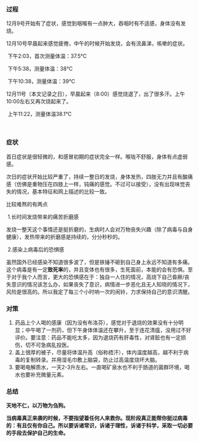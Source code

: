 

### 过程

12月9号开始有了症状，感觉到咽喉有一点肿大，吞咽时有不适感，身体没有发烧。

12月10号早晨起来感觉疲倦，中午的时候开始发烧，会有流鼻涕，咳嗽的症状。

​	下午2:03，首次测量体温：37.5℃

​	下午5:38，测量体温：38℃

​	下午10:38，测量体温：39℃

12月11号（本文记录之日），早晨起来（8:00）感觉烧退了，出了很多汗。上午10:00左右又再次烧起来了。

​	上午11:22，测量体温38.1℃

​	

### 症状

首日症状是很轻微的，和感冒初期的症状完全一样。喉咙不舒服，身体有点虚弱感。

次日的症状开始比较严重了，持续一整日的发烧，身体发热，四肢无力并且有酸痛感（仿佛是重物压在四肢上一样，钝痛的感觉。不过可以接受），没有出现味觉丧失的情况，基本特征和网上描述的比较一致。

比较难熬的有两点

​	1.长时间发烧带来的痛苦折磨感

​		发烧一整天这个事情还是挺折磨的，生病时人会对万物丧失兴趣（除了病毒与自身健康），发热带来的折磨感是持续的，分分秒秒的。

​	2.感染上病毒后的恐惧感

​		虽然国外已经感染不知道很多波了，但是铁锤不砸到自己身上永远不知道有多痛。这个病毒是有一定**致死率**的，并且变体也有很多，生死面前，本能的会有恐惧。至于对于我个人而言，更大的恐惧感在于：独自一人住的情况，高烧下自己昏厥/丧失意识的情况该怎么办，如果丧失了意识，病情进一步恶化且无人知晓的情况下，风险是很高的。所以我定了每三个小时响一次的闹铃，力求保持自己的意识清醒。

### **对策**

1. 药品上个人喝的感康（因为没有布洛芬），感觉对于退烧的效果没有十分明显；中午喝了一剂药，但下午身体体温还在攀升，至于连花清瘟，没用过不好评价。要注意：药品不能吃太多，因为退烧药有肝毒性，对肾脏也有一定损伤，切不可急病乱投医。
2. 盖上很厚的被子，尽量将体温升高（俗称捂汗），体内温度越高，越不利于病毒的复制转录。并用湿毛巾敷上脑袋，防止过高温度烧坏大脑。
3. 要喝电解质水，一天2-3升左右。一直喝矿泉水也不利于肠道的菌群环境，喝水也要补充微量元素。

### **总结**

**天地不仁，以万物为刍狗。**

**当病毒真正来袭的时候，不要指望着任何人来救你。现阶段真正能帮你挺过病毒的：有且仅有你自己。所以要诉诸常识，诉诸于理性，诉诸于科学，采取一切必要的手段去保护自己的生命。**